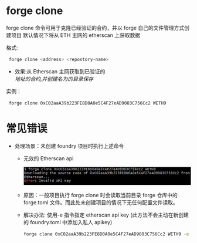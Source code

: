 # forge clone

forge clone 命令可用于克隆已经验证的合约，并以 forge 自己的文件管理方式创建项目
默认情况下将从 ETH 主网的 etherscan 上获取数据

格式:

```bash
 forge clone <address> <repostory-name>
```

- 效果:从 Etherscan 主网获取到已验证的<address>地址的合约,并创建名为<repostory-name>的目录保存

实例：

```bash
 forge clone 0xC02aaA39b223FE8D0A0e5C4F27eAD9083C756Cc2 WETH9
```

# 常见错误

- 处理场景：未创建 foundry 项目时执行上述命令

  - 无效的 Etherscan api

    ![alert text](./api_invalid.JPG)

  - 原因：一般项目执行 forge clone 时会读取当前目录 forge 仓库中的 forge.toml 文件。而此处未创建项目的情况下无任何配置文件读取。
  - 解决办法:
    使用-e 指令指定 etherscan api key (此方法不会主动在新创建的 foundry.toml 中添加入私人 apikey)
    ```bash
    forge clone 0xC02aaA39b223FE8D0A0e5C4F27eAD9083C756Cc2 WETH9 -e your-etherscan-api
    ```
